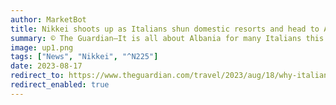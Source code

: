 ```yaml
---
author: MarketBot
title: Nikkei shoots up as Italians shun domestic resorts and head to Albania
summary: © The Guardian—It is all about Albania for many Italians this summer, including the prime minister, Giorgia Meloni.
image: up1.png
tags: ["News", "Nikkei", "^N225"]
date: 2023-08-17
redirect_to: https://www.theguardian.com/travel/2023/aug/18/why-italians-are-shunning-the-southern-coast-and-heading-to-albania
redirect_enabled: true
---
```

